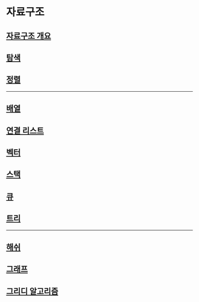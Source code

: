 # 자료구조

## [자료구조 개요](./DataStructure/DataStructureInfo.md)
## [탐색](./Search/Search.md)
## [정렬](./Sort/Sort.md)
---
## [배열](./Array/Array.md)
## [연결 리스트](./LinkedList/LinkedList.md)

## [벡터](./Vector/Vector.md)
## [스택](./Stack/Stack.md)
## [큐](./Queue/Queue.md)

## [트리](./Tree/Tree.md)

---
## [해쉬](./Hash/Hash.md)
## [그래프](./Graph/Graph.md)
## [그리디 알고리즘](./Greedy/Greedy.md)
